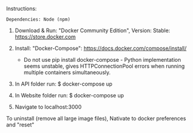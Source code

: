 Instructions:

	Dependencies: Node (npm)

1. Download & Run: "Docker Community Edition", Version: Stable: https://store.docker.com 

2. Install: "Docker-Compose": https://docs.docker.com/compose/install/
	 - Do not use pip install docker-compose - Python implementation seems unstable, gives HTTPConnectionPool 
	 	 errors when running multiple containers simultaneously. 

3. In API folder run: 		$ docker-compose up

4. In Website folder run: $ docker-compose up

5. Navigate to localhost:3000 



To uninstall (remove all large image files), Nativate to docker preferences and "reset" 